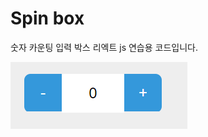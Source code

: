# Spin box

숫자 카운팅 입력 박스 
리엑트 js 연습용 코드입니다.

![spinbox](https://raw.githubusercontent.com/megaton111/spin-box/master/src/spinbox.png)
